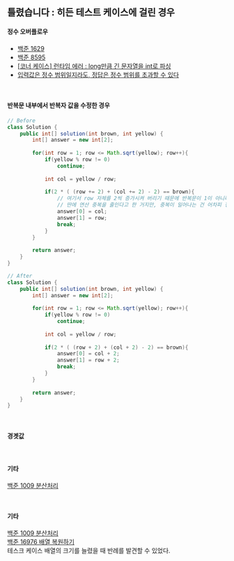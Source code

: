 ## 틀렸습니다 : 히든 테스트 케이스에 걸린 경우


#### 정수 오버플로우
- [백준 1629](https://github.com/AtomicLiquors/Algorithm_Practice/blob/main/recursive/Main_1629.java)
- [백준 8595](https://github.com/AtomicLiquors/Algorithm_Practice/blob/main/regex/Main_8595.java)
- [[코너 케이스] 런타임 에러 : long만큼 긴 문자열을 int로 파싱](https://school.programmers.co.kr/learn/courses/30/lessons/147355?language=java)
- [입력값은 정수 범위일지라도, 정답은 정수 범위를 초과할 수 있다](https://velog.io/@skyepodium/%EB%B0%B1%EC%A4%80-13458-%EC%8B%9C%ED%97%98-%EA%B0%90%EB%8F%85)

<br>

#### 반복문 내부에서 반복자 값을 수정한 경우
```java
// Before
class Solution {
    public int[] solution(int brown, int yellow) {
        int[] answer = new int[2];
        
        for(int row = 1; row <= Math.sqrt(yellow); row++){
            if(yellow % row != 0)
                continue;
            
            int col = yellow / row;
            
            if(2 * ( (row += 2) + (col += 2) - 2) == brown){
                // 여기서 row 자체를 2씩 증가시켜 버리기 때문에 반복문이 1이 아니라 3 간격으로 건너뛰게 된다.
                // 딴에 연산 중복을 줄인다고 한 거지만, 중복이 일어나는 건 어차피 정답을 찾았을 때 단 한번 뿐이므로 큰 의미가 없다.
                answer[0] = col;
                answer[1] = row;
                break;
            }
        }
        
        return answer;
    }
}
```

```java
// After
class Solution {
    public int[] solution(int brown, int yellow) {
        int[] answer = new int[2];
        
        for(int row = 1; row <= Math.sqrt(yellow); row++){
            if(yellow % row != 0)
                continue;
            
            int col = yellow / row;
            
            if(2 * ( (row + 2) + (col + 2) - 2) == brown){
                answer[0] = col + 2;
                answer[1] = row + 2;
                break;
            }
        }
        
        return answer;
    }
}
```

<br>

#### 경곗값

<br>

#### 기타
[백준 1009 분산처리](https://www.acmicpc.net/problem/1009)

<br>

#### 기타
[백준 1009 분산처리](https://www.acmicpc.net/problem/1009)  
[백준 16976 배열 복원하기](https://www.acmicpc.net/problem/16967)  
테스크 케이스 배열의 크기를 늘렸을 때 반례를 발견할 수 있었다.  
